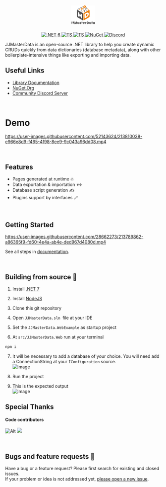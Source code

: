 
<h1 align="center">
  <br>
<img width=15% src="doc/JJMasterData.Documentation/media/JJMasterDataLogoVertical.png"/>
</h1>
<p align="center">
  <a href="https://img.shields.io/badge/.NET-5C2D91">
    <img src="https://img.shields.io/badge/.NET-512BD4?logo=dotnet" alt=".NET 6">
  </a>
  <a href="https://img.shields.io/badge/TypeScript-007ACC">
    <img src="https://img.shields.io/badge/TypeScript-007ACC?logo=typescript&logoColor=white" alt="TS">
  </a>
  <a href="https://img.shields.io/badge/Microsoft_SQL_Server-CC2927">
    <img src="https://img.shields.io/badge/SQL_Server-CC2927?logo=microsoft-sql-server&logoColor=white" alt="TS">
  </a>
  <a href="https://www.nuget.org/profiles/jjconsulting">
    <img src="https://img.shields.io/nuget/v/JJMasterData.Web.svg?color=004880" alt="NuGet">
  </a>
  <a href="https://discord.gg/s9F2ntBXnn">
    <img src="https://img.shields.io/discord/984473468114456667?color=5b62ef&label=discord" alt="Discord">
  </a>
</p>

JJMasterData is an open-source .NET library to help you create dynamic CRUDs quickly from data dictionaries (database metadata), along with other boilerplate-intensive things like exporting and importing data.

## Useful Links
* [Library Documentation](https://jjconsulting.tech/docs/jjmasterdata/articles/intro.html)
* [NuGet.Org](https://www.nuget.org/profiles/jjconsulting)
* [Community Discord Server](https://discord.gg/s9F2ntBXnn)

<br>

# Demo

https://user-images.githubusercontent.com/52143624/213810038-e966e8d9-f465-4f98-8ee9-9c043a96dd08.mp4

<br>

## Features
- Pages generated at runtime 🔥
- Data exportation & importation ↔️
- Database script generation ✍️
- Plugins support by interfaces 🪄

<br>

## Getting Started

https://user-images.githubusercontent.com/28662273/213789862-a86365f9-fd60-4e4a-ab4e-ded967d4080d.mp4

See all steps in [documentation](https://portal.jjconsulting.tech/jjdoc/articles/getting_started.html).

<br>

## Building from source 🧰
1. Install [.NET 7](https://dotnet.microsoft.com/en-us/download/dotnet/7.0)

2. Install [NodeJS](https://nodejs.org/en/download/)

3. Clone this git repository

4. Open `JJMasterData.sln `file at your IDE

5. Set the `JJMasterData.WebExample` as startup project

6. At `src/JJMasterData.Web` run at your terminal
```bash
npm i
```
7. It will be necessary to add a database of your choice. You will need add a ConnectionString at your `IConfiguration` source.<br>
![image](https://user-images.githubusercontent.com/100393691/203789109-ef71f492-3f90-4739-8c41-8a92890c72dc.png)

8. Run the project

9. This is the expected output <br>
![image](https://user-images.githubusercontent.com/52143624/205990349-fc9c24d1-c9e6-4729-a334-4d0487222d29.png)


## Special Thanks

#### Code contributors
![Alt](https://repobeats.axiom.co/api/embed/d509fb71a5aae2a10fe80b8d163936470ef90925.svg "Repobeats analytics image")
<a href="https://github.com/jjconsulting/JJMasterData/graphs/contributors">
  <img src="https://contrib.rocks/image?repo=jjconsulting/jjmasterdata" />
</a>

<br>

## Bugs and feature requests 🐛
Have a bug or a feature request? 
Please first search for existing and closed issues.</br>
If your problem or idea is not addressed yet, [please open a new issue](https://github.com/jjconsulting/JJMasterData/issues/new).
